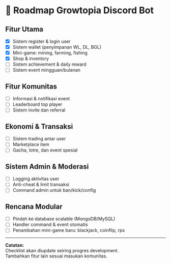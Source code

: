 # 🚀 Roadmap Growtopia Discord Bot

## Fitur Utama
- [x] Sistem register & login user
- [x] Sistem wallet (penyimpanan WL, DL, BGL)
- [x] Mini-game: mining, farming, fishing
- [x] Shop & inventory
- [ ] Sistem achievement & daily reward
- [ ] Sistem event mingguan/bulanan

## Fitur Komunitas
- [ ] Informasi & notifikasi event
- [ ] Leaderboard top player
- [ ] Sistem invite dan referral

## Ekonomi & Transaksi
- [ ] Sistem trading antar user
- [ ] Marketplace item
- [ ] Gacha, lotre, dan event spesial

## Sistem Admin & Moderasi
- [ ] Logging aktivitas user
- [ ] Anti-cheat & limit transaksi
- [ ] Command admin untuk ban/kick/config

## Rencana Modular
- [ ] Pindah ke database scalable (MongoDB/MySQL)
- [ ] Handler command & event otomatis
- [ ] Penambahan mini-game baru: blackjack, coinflip, rps

---

**Catatan:**  
Checklist akan diupdate seiring progres development.  
Tambahkan fitur lain sesuai masukan komunitas.
